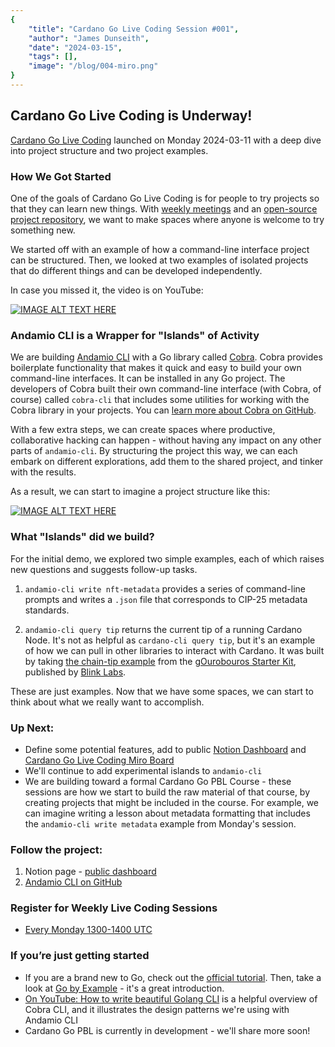 ```yaml
---
{
    "title": "Cardano Go Live Coding Session #001",
    "author": "James Dunseith",
    "date": "2024-03-15",
    "tags": [],
    "image": "/blog/004-miro.png"
}
---
```


## Cardano Go Live Coding is Underway!

[Cardano Go Live Coding](https://andamio.notion.site/Open-Source-Cardano-Go-Libraries-Docs-Andamio-CLI-5266383e226246edb37d4c859d2a0a31?pvs=4) launched on Monday 2024-03-11 with a deep dive into project structure and two project examples.

### How We Got Started

One of the goals of Cardano Go Live Coding is for people to try projects so that they can learn new things. With [weekly meetings](/calendar) and an [open-source project repository](https://github.com/Andamio-Platform/andamio-cli), we want to make spaces where anyone is welcome to try something new.

We started off with an example of how a command-line interface project can be structured. Then, we looked at two examples of isolated projects that do different things and can be developed independently.

In case you missed it, the video is on YouTube:

[![IMAGE ALT TEXT HERE](https://img.youtube.com/vi/DktHzCz5eds/0.jpg)](https://www.youtube.com/watch?v=DktHzCz5eds)

### Andamio CLI is a Wrapper for "Islands" of Activity
We are building [Andamio CLI](https://github.com/Andamio-Platform/andamio-cli) with a Go library called [Cobra](https://cobra.dev/). Cobra provides boilerplate functionality that makes it quick and easy to build your own command-line interfaces. It can be installed in any Go project. The developers of Cobra built their own command-line interface (with Cobra, of course) called `cobra-cli` that includes some utilities for working with the Cobra library in your projects. You can [learn more about Cobra on GitHub](https://github.com/spf13/cobra).

With a few extra steps, we can create spaces where productive, collaborative hacking can happen - without having any impact on any other parts of `andamio-cli`. By structuring the project this way, we can each embark on different explorations, add them to the shared project, and tinker with the results.

As a result, we can start to imagine a project structure like this:

[![IMAGE ALT TEXT HERE](/blog/004-miro.png)](https://miro.com/app/board/uXjVNiCr_Y4=/?share_link_id=306678561031)

### What "Islands" did we build?
For the initial demo, we explored two simple examples, each of which raises new questions and suggests follow-up tasks.

1. `andamio-cli write nft-metadata` provides a series of command-line prompts and writes a `.json` file that corresponds to CIP-25 metadata standards.

2. `andamio-cli query tip` returns the current tip of a running Cardano Node. It's not as helpful as `cardano-cli query tip`, but it's an example of how we can pull in other libraries to interact with Cardano. It was built by taking [the chain-tip example](https://github.com/blinklabs-io/gouroboros-starter-kit/tree/main/cmd/chain-tip) from the [gOurobouros Starter Kit](https://github.com/blinklabs-io/gouroboros-starter-kit), published by [Blink Labs](https://github.com/blinklabs-io).

These are just examples. Now that we have some spaces, we can start to think about what we really want to accomplish.

### Up Next:
- Define some potential features, add to public [Notion Dashboard](https://andamio.notion.site/Open-Source-Cardano-Go-Libraries-Docs-Andamio-CLI-5266383e226246edb37d4c859d2a0a31) and [Cardano Go Live Coding Miro Board](https://miro.com/app/board/uXjVNiCr_Y4=/?share_link_id=751356830842)
- We'll continue to add experimental islands to `andamio-cli`
- We are building toward a formal Cardano Go PBL Course - these sessions are how we start to build the raw material of that course, by creating projects that might be included in the course. For example, we can imagine writing a lesson about metadata formatting that includes the `andamio-cli write metadata` example from Monday's session.

### Follow the project:

1. Notion page - [public dashboard](https://andamio.notion.site/Open-Source-Cardano-Go-Libraries-Docs-Andamio-CLI-5266383e226246edb37d4c859d2a0a31?pvs=4)
2. [Andamio CLI on GitHub](https://github.com/Andamio-Platform/andamio-cli)

### Register for Weekly Live Coding Sessions
- [Every Monday 1300-1400 UTC](https://us06web.zoom.us/meeting/register/tZwtcemrqTwoG9fYL2pYvrCwQG9u2tJNmqa6#/registration)

### If you’re just getting started

- If you are a brand new to Go, check out the [official tutorial](https://go.dev/doc/tutorial/getting-started). Then, take a look at [Go by Example](https://gobyexample.com/) - it's a great introduction.
- [On YouTube: How to write beautiful Golang CLI](https://youtu.be/SSRIn5DAmyw?si=ii62s6nVjiX4cUz6) is a helpful overview of Cobra CLI, and it illustrates the design patterns we're using with Andamio CLI
- Cardano Go PBL is currently in development - we'll share more soon!
